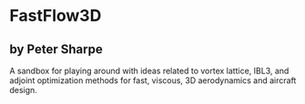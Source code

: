 # FastFlow3D
## by Peter Sharpe

A sandbox for playing around with ideas related to vortex lattice, IBL3, and adjoint optimization methods for fast, viscous, 3D aerodynamics and aircraft design. 